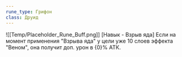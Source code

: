 ```yaml
---
rune_type: Грифон
class: Друид
---
```

![[Temp/Placeholder_Rune_Buff.png]]
[Навык - Взрыв яда] Если на момент применения "Взрыва яда" у цели уже 10 слоев эффекта "Веном", она получит доп. урон в {0}% АТК.
